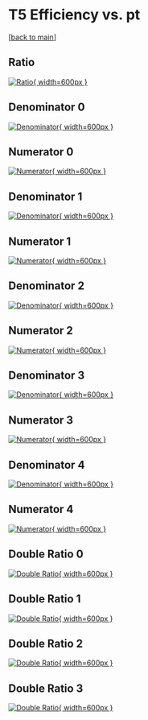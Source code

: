 # T5 Efficiency vs. pt

[[back to main](./)]



## Ratio

[![Ratio](../mtv/var/T5_loweta_321_-1_eff_pt.png){ width=600px }](../mtv/var/T5_loweta_321_-1_eff_pt.pdf)

## Denominator 0

[![Denominator](../mtv/den/T5_loweta_321_-1_eff_pt_den0.png){ width=600px }](../mtv/den/T5_loweta_321_-1_eff_pt_den0.pdf)

## Numerator 0

[![Numerator](../mtv/num/T5_loweta_321_-1_eff_pt_num0.png){ width=600px }](../mtv/num/T5_loweta_321_-1_eff_pt_num0.pdf)

## Denominator 1

[![Denominator](../mtv/den/T5_loweta_321_-1_eff_pt_den1.png){ width=600px }](../mtv/den/T5_loweta_321_-1_eff_pt_den1.pdf)

## Numerator 1

[![Numerator](../mtv/num/T5_loweta_321_-1_eff_pt_num1.png){ width=600px }](../mtv/num/T5_loweta_321_-1_eff_pt_num1.pdf)

## Denominator 2

[![Denominator](../mtv/den/T5_loweta_321_-1_eff_pt_den2.png){ width=600px }](../mtv/den/T5_loweta_321_-1_eff_pt_den2.pdf)

## Numerator 2

[![Numerator](../mtv/num/T5_loweta_321_-1_eff_pt_num2.png){ width=600px }](../mtv/num/T5_loweta_321_-1_eff_pt_num2.pdf)

## Denominator 3

[![Denominator](../mtv/den/T5_loweta_321_-1_eff_pt_den3.png){ width=600px }](../mtv/den/T5_loweta_321_-1_eff_pt_den3.pdf)

## Numerator 3

[![Numerator](../mtv/num/T5_loweta_321_-1_eff_pt_num3.png){ width=600px }](../mtv/num/T5_loweta_321_-1_eff_pt_num3.pdf)

## Denominator 4

[![Denominator](../mtv/den/T5_loweta_321_-1_eff_pt_den4.png){ width=600px }](../mtv/den/T5_loweta_321_-1_eff_pt_den4.pdf)

## Numerator 4

[![Numerator](../mtv/num/T5_loweta_321_-1_eff_pt_num4.png){ width=600px }](../mtv/num/T5_loweta_321_-1_eff_pt_num4.pdf)

## Double Ratio 0

[![Double Ratio](../mtv/ratio/T5_loweta_321_-1_eff_pt_ratio0.png){ width=600px }](../mtv/ratio/T5_loweta_321_-1_eff_pt_ratio0.pdf)

## Double Ratio 1

[![Double Ratio](../mtv/ratio/T5_loweta_321_-1_eff_pt_ratio1.png){ width=600px }](../mtv/ratio/T5_loweta_321_-1_eff_pt_ratio1.pdf)

## Double Ratio 2

[![Double Ratio](../mtv/ratio/T5_loweta_321_-1_eff_pt_ratio2.png){ width=600px }](../mtv/ratio/T5_loweta_321_-1_eff_pt_ratio2.pdf)

## Double Ratio 3

[![Double Ratio](../mtv/ratio/T5_loweta_321_-1_eff_pt_ratio3.png){ width=600px }](../mtv/ratio/T5_loweta_321_-1_eff_pt_ratio3.pdf)

